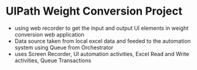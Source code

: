 # UIPath Weight Conversion Project

- using web recorder to get the input and output UI elements in weight conversion web application
- Data source taken from local excel data and feeded to the automation system using Queue from Orchestrator
- uses Screen Recorder, UI automation activities, Excel Read and Write activities, Queue Transactions
